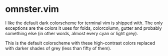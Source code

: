 # omnster.vim

I like the default dark colorscheme for terminal vim is shipped with. 
The only exceptions are the colors it uses for folds, colorcolumn, 
gutter and probably something else (in other words, almost every cyan or 
light grey). 

This is the default colorscheme with these high-contrast colors replaced 
with darker shades of grey (less than fifty of them).
